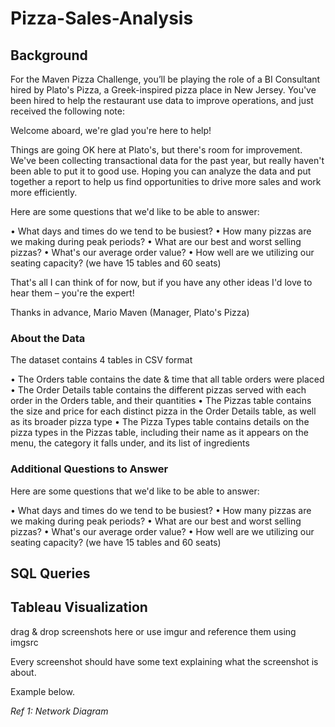 # Pizza-Sales-Analysis

## Background

For the Maven Pizza Challenge, you’ll be playing the role of a BI Consultant hired by Plato's Pizza, a Greek-inspired pizza place in New Jersey. You've been hired to help the restaurant use data to improve operations, and just received the following note:

Welcome aboard, we're glad you're here to help!

Things are going OK here at Plato's, but there's room for improvement. We've been collecting transactional data for the past year, but really haven't been able to put it to good use. Hoping you can analyze the data and put together a report to help us find opportunities to drive more sales and work more efficiently.

Here are some questions that we'd like to be able to answer:

•	What days and times do we tend to be busiest?
•	How many pizzas are we making during peak periods?
•	What are our best and worst selling pizzas?
•	What's our average order value?
•	How well are we utilizing our seating capacity? (we have 15 tables and 60 seats)

That's all I can think of for now, but if you have any other ideas I'd love to hear them – you're the expert!

Thanks in advance,
Mario Maven (Manager, Plato's Pizza)

### About the Data

The dataset contains 4 tables in CSV format

•	The Orders table contains the date & time that all table orders were placed
•	The Order Details table contains the different pizzas served with each order in the Orders table, and their quantities
•	The Pizzas table contains the size and price for each distinct pizza in the Order Details table, as well as its broader pizza type
•	The Pizza Types table contains details on the pizza types in the Pizzas table, including their name as it appears on the menu, the category it falls under, and its list of ingredients

### Additional Questions to Answer

Here are some questions that we'd like to be able to answer:

•	What days and times do we tend to be busiest?
•	How many pizzas are we making during peak periods?
•	What are our best and worst selling pizzas?
•	What's our average order value? 
•	How well are we utilizing our seating capacity? (we have 15 tables and 60 seats)

## SQL Queries


## Tableau Visualization
drag & drop screenshots here or use imgur and reference them using imgsrc

Every screenshot should have some text explaining what the screenshot is about.

Example below.

*Ref 1: Network Diagram*

